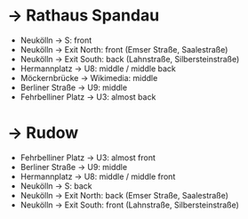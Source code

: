 # → Rathaus Spandau

* Neukölln → S: front
* Neukölln → Exit North: front (Emser Straße, Saalestraße)
* Neukölln → Exit South: back (Lahnstraße, Silbersteinstraße)
* Hermannplatz → U8: middle / middle back
* Möckernbrücke → Wikimedia: middle
* Berliner Straße → U9: middle
* Fehrbelliner Platz → U3: almost back

# → Rudow

* Fehrbelliner Platz → U3: almost front
* Berliner Straße → U9: middle
* Hermannplatz → U8: middle / middle front
* Neukölln → S: back
* Neukölln → Exit North: back (Emser Straße, Saalestraße)
* Neukölln → Exit South: front (Lahnstraße, Silbersteinstraße)
